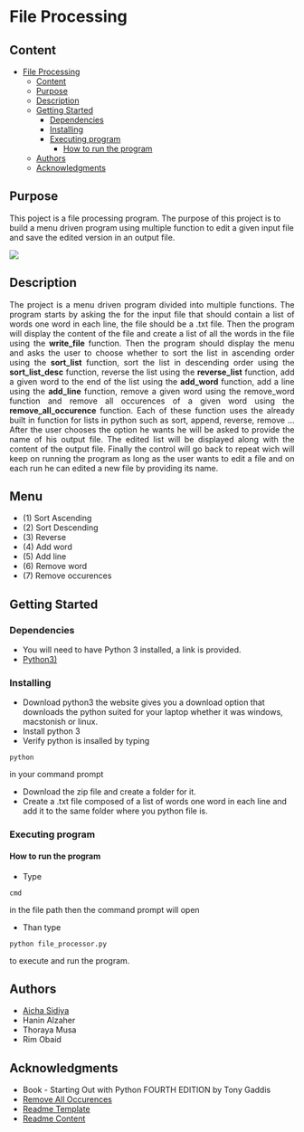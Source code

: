 <!--Title-->
# File Processing
<!--Content Table-->
## Content
- [File Processing](#file-processing)
  * [Content](#content)
  * [Purpose](#purpose)
  * [Description](#description)
  * [Getting Started](#getting-started)
    + [Dependencies](#dependencies)
    + [Installing](#installing)
    + [Executing program](#executing-program)
      - [How to run the program](#how-to-run-the-program)
  * [Authors](#authors)
  * [Acknowledgments](#acknowledgments)

## Purpose
<!--Purpose of the project-->
This poject is a file processing program. The purpose of this project is to build a menu driven program using multiple function to edit a given input file and save the edited version in an output file.

<img src="https://github.com/AichaSidiya/FileProcessing/blob/main/demoFiles.gif"/>

<!--Header 2 description of the project-->
## Description

<p style="text-align: justify">
The project is a menu driven program divided into multiple functions. The program starts by asking the for the input file that should contain a list of words one word in each line, the file should be a .txt file. Then the program will display the content of the file and create a list of all the words in the file using the <b>write_file</b> function. Then the program should display the menu and asks the user to choose whether to sort the list in ascending order using the <b>sort_list</b> function, sort the list in descending order using the <b>sort_list_desc</b> function, reverse the list using the <b>reverse_list</b> function, add a given word to the end of the list using the <b>add_word</b> function, add a line using the <b>add_line</b> function, remove a given word using the remove_word function and remove all occurences of a given word using the <b>remove_all_occurence</b> function. Each of these function uses the already built in function for lists in python such as sort, append, reverse, remove ... After the user chooses the option he wants he will be asked to provide the name of his output file. The edited list will be displayed along with the content of the output file. Finally the control will go back to repeat wich will keep on running the program as long as the user wants to edit a file and on each run he can edited a new file by providing its name.</p>

## Menu
* (1) Sort Ascending
* (2) Sort Descending
* (3) Reverse
* (4) Add word
* (5) Add line
* (6) Remove word
* (7) Remove occurences

<!--Header 3 installation and launching the project-->
## Getting Started

### Dependencies

<!--Link to install the latest version of g++-->
* You will need to have Python 3 installed, a link is provided.
* [Python3)](https://www.python.org/downloads/)

### Installing
<!--Steps of Installation-->
* Download python3 the website gives you a download option that downloads the python suited for your laptop whether it was windows, macstonish or linux.
* Install python 3
* Verify python is insalled by typing
```
python
```   
in your command prompt
* Download the zip file and create a folder for it.
* Create a .txt file composed of a list of words one word in each line and add it to the same folder where you python file is.

### Executing program
<!--Steps for running the program-->
#### How to run the program
* Type
```
cmd
```
in the file path then the command prompt will open
* Than type

```
python file_processor.py
```
to execute and run the program.

## Authors
<!-- The contributors to the project-->
* [Aicha Sidiya](https://github.com/AichaSidiya)
* Hanin Alzaher
* Thoraya Musa
* Rim Obaid


## Acknowledgments
<!-- Insparation files, codes, and general refrences used in writing the code of the project-->
* Book - Starting Out with Python FOURTH EDITION by Tony Gaddis
* [Remove All Occurences](https://www.geeksforgeeks.org/remove-all-occurrences-of-a-character-in-a-string/)
* [Readme Template](https://gist.github.com/DomPizzie/7a5ff55ffa9081f2de27c315f5018afc)
* [Readme Content](https://ecotrust-canada.github.io/markdown-toc/)
